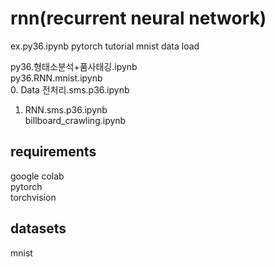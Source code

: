 # rnn(recurrent neural network)
ex.py36.ipynb
pytorch tutorial
mnist data load

py36.형태소분석+품사태깅.ipynb  
py36.RNN.mnist.ipynb  
0. Data 전처리.sms.p36.ipynb  
1. RNN.sms.p36.ipynb  
billboard_crawling.ipynb

## requirements
google colab  
pytorch  
torchvision

## datasets
mnist
